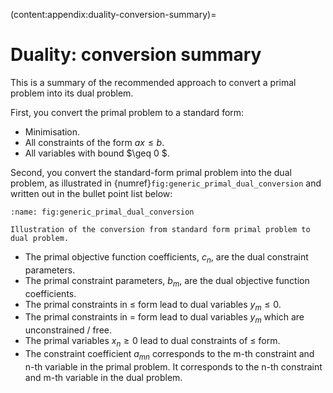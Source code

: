 (content:appendix:duality-conversion-summary)=

# Duality: conversion summary

This is a summary of the recommended approach to convert a primal problem into its dual problem.

First, you convert the primal problem to a standard form:

* Minimisation.
* All constraints of the form $ax \leq b$.
* All variables with bound $\geq 0 $.

Second, you convert the standard-form primal problem into the dual problem, as illustrated in {numref}`fig:generic_primal_dual_conversion` and written out in the bullet point list below:

```{figure} ../images/primal_dual.jpg
:name: fig:generic_primal_dual_conversion

Illustration of the conversion from standard form primal problem to dual problem.
```

* The primal objective function coefficients, $c_n$, are the dual constraint parameters.
* The primal constraint parameters, $b_m$, are the dual objective function coefficients.
* The primal constraints in $\leq$ form lead to dual variables $y_m \leq 0$.
* The primal constraints in $=$ form lead to dual variables $y_m$ which are unconstrained / free.
* The primal variables $x_n \geq 0$ lead to dual constraints of $\leq$ form.
* The constraint coefficient $a_{mn}$ corresponds to the m-th constraint and n-th variable in the primal problem. It corresponds to the n-th constraint and m-th variable in the dual problem.
